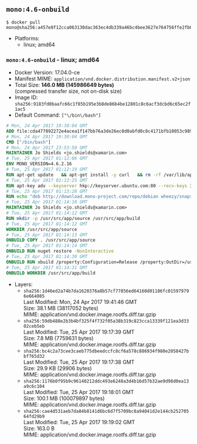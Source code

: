 ## `mono:4.6-onbuild`

```console
$ docker pull mono@sha256:a457e8f12cca063130dac363ec4db339a46bc4bee3627e764756ffe2fb0eb2f4
```

-	Platforms:
	-	linux; amd64

### `mono:4.6-onbuild` - linux; amd64

-	Docker Version: 17.04.0-ce
-	Manifest MIME: `application/vnd.docker.distribution.manifest.v2+json`
-	Total Size: **146.0 MB (145986649 bytes)**  
	(compressed transfer size, not on-disk size)
-	Image ID: `sha256:9183fd0baafc66c1f85b195e3b8de86b4be12801c8c6acf3dcbd6c65ec2f1ac5`
-	Default Command: `["\/bin\/bash"]`

```dockerfile
# Mon, 24 Apr 2017 19:30:04 GMT
ADD file:cda477892272e4acea1f147bb76a3de26ec0d0abfd0c8c4171bfb10053c98985 in / 
# Mon, 24 Apr 2017 19:30:04 GMT
CMD ["/bin/bash"]
# Mon, 24 Apr 2017 23:53:50 GMT
MAINTAINER Jo Shields <jo.shields@xamarin.com>
# Tue, 25 Apr 2017 01:12:06 GMT
ENV MONO_VERSION=4.6.2.16
# Tue, 25 Apr 2017 01:12:19 GMT
RUN apt-get update   && apt-get install -y curl   && rm -rf /var/lib/apt/lists/*
# Tue, 25 Apr 2017 01:12:25 GMT
RUN apt-key adv --keyserver hkp://keyserver.ubuntu.com:80 --recv-keys 3FA7E0328081BFF6A14DA29AA6A19B38D3D831EF
# Tue, 25 Apr 2017 01:13:28 GMT
RUN echo "deb http://download.mono-project.com/repo/debian wheezy/snapshots/$MONO_VERSION main" > /etc/apt/sources.list.d/mono-xamarin.list   && apt-get update   && apt-get install -y binutils mono-devel ca-certificates-mono fsharp mono-vbnc nuget referenceassemblies-pcl   && rm -rf /var/lib/apt/lists/* /tmp/*
# Tue, 25 Apr 2017 01:14:10 GMT
MAINTAINER Jo Shields <jo.shields@xamarin.com>
# Tue, 25 Apr 2017 01:14:12 GMT
RUN mkdir -p /usr/src/app/source /usr/src/app/build
# Tue, 25 Apr 2017 01:14:12 GMT
WORKDIR /usr/src/app/source
# Tue, 25 Apr 2017 01:14:13 GMT
ONBUILD COPY . /usr/src/app/source
# Tue, 25 Apr 2017 01:14:14 GMT
ONBUILD RUN nuget restore -NonInteractive
# Tue, 25 Apr 2017 01:14:30 GMT
ONBUILD RUN xbuild /property:Configuration=Release /property:OutDir=/usr/src/app/build/
# Tue, 25 Apr 2017 01:14:31 GMT
ONBUILD WORKDIR /usr/src/app/build
```

-	Layers:
	-	`sha256:1d46ed2a74b7da1620376a8b57cf77856ed64160d01186fc015979796e664085`  
		Last Modified: Mon, 24 Apr 2017 19:41:46 GMT  
		Size: 38.1 MB (38117052 bytes)  
		MIME: application/vnd.docker.image.rootfs.diff.tar.gzip
	-	`sha256:59db488e2b3b4bf325f4f732f05a38b319c823cca13339f121ea3d3302ceb5eb`  
		Last Modified: Tue, 25 Apr 2017 19:17:39 GMT  
		Size: 7.8 MB (7759631 bytes)  
		MIME: application/vnd.docker.image.rootfs.diff.tar.gzip
	-	`sha256:bc4c2a73cee3caeb775dbeedccfc8cf6a578c886934f980e2058427bbf765d32`  
		Last Modified: Tue, 25 Apr 2017 19:17:38 GMT  
		Size: 29.9 KB (29906 bytes)  
		MIME: application/vnd.docker.image.rootfs.diff.tar.gzip
	-	`sha256:1176b0f95b9c96140212ddc493e6248a3d4b16d57b32ae9d98d0ea13a9c6c104`  
		Last Modified: Tue, 25 Apr 2017 19:18:01 GMT  
		Size: 100.1 MB (100079897 bytes)  
		MIME: application/vnd.docker.image.rootfs.diff.tar.gzip
	-	`sha256:cae4d531aeb7da84b8141d6bc6d7f5709bc8a94041d2e144cb25270564fd29b9`  
		Last Modified: Tue, 25 Apr 2017 19:19:02 GMT  
		Size: 163.0 B  
		MIME: application/vnd.docker.image.rootfs.diff.tar.gzip
